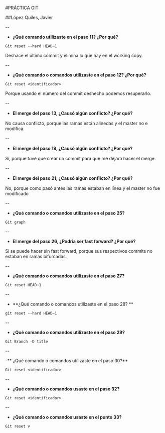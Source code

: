 #PRÁCTICA GIT

##López Quiles, Javier

--

- **¿Qué comando utilizaste en el paso 11? ¿Por qué?**

`Git reset --hard HEAD~1`

Deshace el último commit y elimina lo que hay en el working copy.

--

- **¿Qué comando o comandos utilizaste en el paso 12? ¿Por qué?**

`Git reset <identificador>`

Porque usando el número del commit deshecho podemos resuperarlo.

--

- **El merge del paso 13, ¿Causó algún conﬂicto? ¿Por qué?**

No causa conflicto, porque las ramas están alinedas y el master no e modifica.

--

- **El merge del paso 19, ¿Causó algún conﬂicto? ¿Por qué?** 

Sí, porque tuve que crear un commit para que me dejara hacer el merge.

--

- **El merge del paso 21, ¿Causó algún conﬂicto? ¿Por qué?**

No, porque como pasó antes las ramas estaban en línea y el master no fue modificado

--

 - **¿Qué comando o comandos utilizaste en el paso 25?**

`Git graph`

--

- **El merge del paso 26, ¿Podría ser fast forward? ¿Por qué?**

Sí se puede hacer sin fast forward, porque sus respectivos commits no estaban en ramas bifurcadas.

--

- **¿Qué comando o comandos utilizaste en el paso 27?**

`Git reset HEAD~1`

--

 - **¿Qué comando o comandos utilizaste en el paso 28? **

`git reset --hard HEAD~1`

--

- **¿Qué comando o comandos utilizaste en el paso 29?**

`Git Branch -D title`

--

 -** ¿Qué comando o comandos utilizaste en el paso 30?**

`Git reset <identificador>`

--

 - **¿Qué comando o comandos usaste en el paso 32?**

`Git reset <identificador>`

--

 - **¿Qué comando o comandos usaste en el punto 33?**

`Git reset v`
